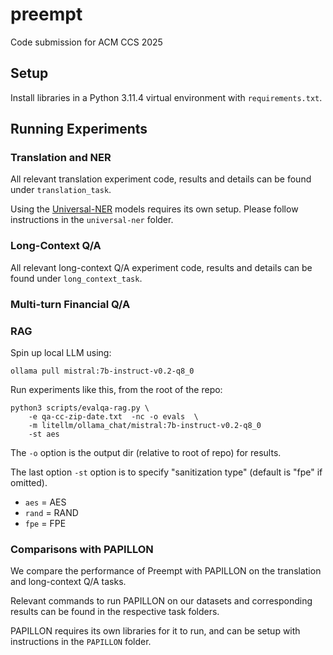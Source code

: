 # preempt
Code submission for ACM CCS 2025

## Setup
Install libraries in a Python 3.11.4 virtual environment with `requirements.txt`.

## Running Experiments
### Translation and NER
All relevant translation experiment code, results and details can be found under `translation_task`.

Using the [Universal-NER](https://github.com/universal-ner/universal-ner) models requires its own setup. Please follow instructions in the `universal-ner` folder.

### Long-Context Q/A
All relevant long-context Q/A experiment code, results and details can be found under `long_context_task`.

### Multi-turn Financial Q/A

### RAG
Spin up local LLM using:

```
ollama pull mistral:7b-instruct-v0.2-q8_0
```

Run experiments like this, from the root of the repo:

```
python3 scripts/evalqa-rag.py \
    -e qa-cc-zip-date.txt  -nc -o evals  \
    -m litellm/ollama_chat/mistral:7b-instruct-v0.2-q8_0 
    -st aes
```
The `-o` option is the output dir (relative to root of repo) for results.

The last option `-st` option is to specify "sanitization type" (default is "fpe" if omitted).
 - `aes` = AES
 - `rand` = RAND
 - `fpe` = FPE

### Comparisons with PAPILLON
We compare the performance of Preempt with PAPILLON on the translation and long-context Q/A tasks. 

Relevant commands to run PAPILLON on our datasets and corresponding results can be found in the respective task folders.

PAPILLON requires its own libraries for it to run, and can be setup with instructions in the `PAPILLON` folder.
